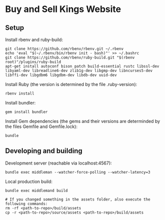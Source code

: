 # Buy and Sell Kings Website

## Setup

Install rbenv and ruby-build:
```
git clone https://github.com/rbenv/rbenv.git ~/.rbenv
echo 'eval "$(~/.rbenv/bin/rbenv init - bash)"' >> ~/.bashrc
git clone https://github.com/rbenv/ruby-build.git "$(rbenv root)"/plugins/ruby-build
apt-get install autoconf bison patch build-essential rustc libssl-dev libyaml-dev libreadline6-dev zlib1g-dev libgmp-dev libncurses5-dev libffi-dev libgdbm6 libgdbm-dev libdb-dev uuid-dev
```


Install Ruby (the version is determined by the file .ruby-version):
```
rbenv install
```


Install bundler:
```
gem install bundler
```


Install Gem dependencies (the gems and their versions are determinded by the files Gemfile and Gemfile.lock):
```
bundle
```


## Developing and building

Development server (reachable via localhost:4567):
```
bundle exec middleman --watcher-force-polling --watcher-latency=3
```


Local production build:
```
bundle exec middlemand build

# If you changed something in the assets folder, also execute the following commands:
rm -rf <path-to-repo>/build/assets
cp -r <path-to-repo>/source/assets <path-to-repo>/build/assets
```
